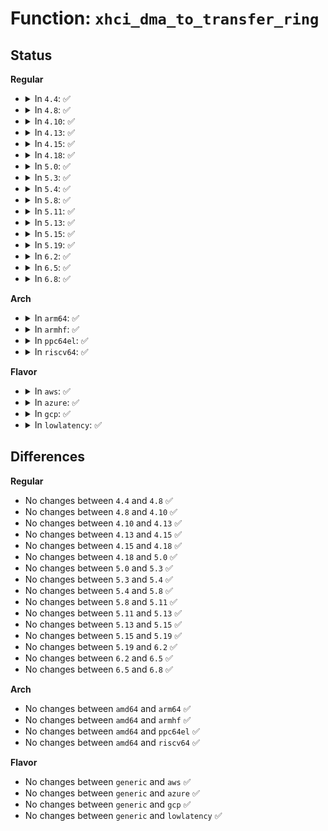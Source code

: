 # Function: <code>xhci_dma_to_transfer_ring</code>

## Status
<b>Regular</b>
<ul>
<li>
<details>
<summary>In <code>4.4</code>: ✅</summary>

```c
struct xhci_ring *xhci_dma_to_transfer_ring(struct xhci_virt_ep *ep, u64 address);
```

**Collision:** Unique Global

**Inline:** No

**Transformation:** False

**Instances:**

```
In drivers/usb/host/xhci-mem.c (ffffffff81653db0)
Location: drivers/usb/host/xhci-mem.c:619
Inline: False
Direct callers:
  - drivers/usb/host/xhci-ring.c:finish_td
  - drivers/usb/host/xhci-ring.c:handle_tx_event
  - drivers/usb/host/xhci-ring.c:handle_tx_event
  - drivers/usb/host/xhci-ring.c:handle_tx_event
  - drivers/usb/host/xhci-ring.c:handle_tx_event
  - drivers/usb/host/xhci-ring.c:handle_tx_event
```
**Symbols:**

```
ffffffff81653db0-ffffffff81653dd6: xhci_dma_to_transfer_ring (STB_GLOBAL)
```
</details>
</li>
<li>
<details>
<summary>In <code>4.8</code>: ✅</summary>

```c
struct xhci_ring *xhci_dma_to_transfer_ring(struct xhci_virt_ep *ep, u64 address);
```

**Collision:** Unique Global

**Inline:** No

**Transformation:** False

**Instances:**

```
In drivers/usb/host/xhci-mem.c (ffffffff816b4840)
Location: drivers/usb/host/xhci-mem.c:631
Inline: False
Direct callers:
  - drivers/usb/host/xhci-ring.c:handle_tx_event
  - drivers/usb/host/xhci-ring.c:handle_tx_event
  - drivers/usb/host/xhci-ring.c:handle_tx_event
  - drivers/usb/host/xhci-ring.c:handle_tx_event
  - drivers/usb/host/xhci-ring.c:handle_tx_event
```
**Symbols:**

```
ffffffff816b4840-ffffffff816b4866: xhci_dma_to_transfer_ring (STB_GLOBAL)
```
</details>
</li>
<li>
<details>
<summary>In <code>4.10</code>: ✅</summary>

```c
struct xhci_ring *xhci_dma_to_transfer_ring(struct xhci_virt_ep *ep, u64 address);
```

**Collision:** Unique Global

**Inline:** No

**Transformation:** False

**Instances:**

```
In drivers/usb/host/xhci-mem.c (ffffffff816e29f0)
Location: drivers/usb/host/xhci-mem.c:631
Inline: False
Direct callers:
  - drivers/usb/host/xhci-ring.c:handle_tx_event
  - drivers/usb/host/xhci-ring.c:handle_tx_event
  - drivers/usb/host/xhci-ring.c:handle_tx_event
  - drivers/usb/host/xhci-ring.c:handle_tx_event
  - drivers/usb/host/xhci-ring.c:handle_tx_event
```
**Symbols:**

```
ffffffff816e29f0-ffffffff816e2a16: xhci_dma_to_transfer_ring (STB_GLOBAL)
```
</details>
</li>
<li>
<details>
<summary>In <code>4.13</code>: ✅</summary>

```c
struct xhci_ring *xhci_dma_to_transfer_ring(struct xhci_virt_ep *ep, u64 address);
```

**Collision:** Unique Global

**Inline:** No

**Transformation:** False

**Instances:**

```
In drivers/usb/host/xhci-mem.c (ffffffff816f6af0)
Location: drivers/usb/host/xhci-mem.c:585
Inline: False
Direct callers:
  - drivers/usb/host/xhci-ring.c:handle_tx_event
  - drivers/usb/host/xhci-ring.c:handle_tx_event
  - drivers/usb/host/xhci-ring.c:handle_tx_event
  - drivers/usb/host/xhci-ring.c:handle_tx_event
  - drivers/usb/host/xhci-ring.c:handle_tx_event
```
**Symbols:**

```
ffffffff816f6af0-ffffffff816f6b16: xhci_dma_to_transfer_ring (STB_GLOBAL)
```
</details>
</li>
<li>
<details>
<summary>In <code>4.15</code>: ✅</summary>

```c
struct xhci_ring *xhci_dma_to_transfer_ring(struct xhci_virt_ep *ep, u64 address);
```

**Collision:** Unique Global

**Inline:** No

**Transformation:** False

**Instances:**

```
In drivers/usb/host/xhci-mem.c (ffffffff81763560)
Location: drivers/usb/host/xhci-mem.c:572
Inline: False
Direct callers:
  - drivers/usb/host/xhci-ring.c:handle_tx_event
  - drivers/usb/host/xhci-ring.c:handle_tx_event
  - drivers/usb/host/xhci-ring.c:handle_tx_event
  - drivers/usb/host/xhci-ring.c:handle_tx_event
  - drivers/usb/host/xhci-ring.c:handle_tx_event
```
**Symbols:**

```
ffffffff81763560-ffffffff81763586: xhci_dma_to_transfer_ring (STB_GLOBAL)
```
</details>
</li>
<li>
<details>
<summary>In <code>4.18</code>: ✅</summary>

```c
struct xhci_ring *xhci_dma_to_transfer_ring(struct xhci_virt_ep *ep, u64 address);
```

**Collision:** Unique Global

**Inline:** No

**Transformation:** False

**Instances:**

```
In drivers/usb/host/xhci-mem.c (ffffffff817a37b0)
Location: drivers/usb/host/xhci-mem.c:576
Inline: False
Direct callers:
  - drivers/usb/host/xhci-ring.c:handle_tx_event
  - drivers/usb/host/xhci-ring.c:handle_tx_event
  - drivers/usb/host/xhci-ring.c:handle_tx_event
  - drivers/usb/host/xhci-ring.c:handle_tx_event
  - drivers/usb/host/xhci-ring.c:finish_td
```
**Symbols:**

```
ffffffff817a37b0-ffffffff817a37d6: xhci_dma_to_transfer_ring (STB_GLOBAL)
```
</details>
</li>
<li>
<details>
<summary>In <code>5.0</code>: ✅</summary>

```c
struct xhci_ring *xhci_dma_to_transfer_ring(struct xhci_virt_ep *ep, u64 address);
```

**Collision:** Unique Global

**Inline:** No

**Transformation:** False

**Instances:**

```
In drivers/usb/host/xhci-mem.c (ffffffff817c9ad0)
Location: drivers/usb/host/xhci-mem.c:576
Inline: False
Direct callers:
  - drivers/usb/host/xhci-ring.c:handle_tx_event
  - drivers/usb/host/xhci-ring.c:handle_tx_event
  - drivers/usb/host/xhci-ring.c:handle_tx_event
  - drivers/usb/host/xhci-ring.c:handle_tx_event
  - drivers/usb/host/xhci-ring.c:finish_td
```
**Symbols:**

```
ffffffff817c9ad0-ffffffff817c9af6: xhci_dma_to_transfer_ring (STB_GLOBAL)
```
</details>
</li>
<li>
<details>
<summary>In <code>5.3</code>: ✅</summary>

```c
struct xhci_ring *xhci_dma_to_transfer_ring(struct xhci_virt_ep *ep, u64 address);
```

**Collision:** Unique Global

**Inline:** No

**Transformation:** False

**Instances:**

```
In drivers/usb/host/xhci-mem.c (ffffffff81809ef0)
Location: drivers/usb/host/xhci-mem.c:576
Inline: False
Direct callers:
  - drivers/usb/host/xhci-ring.c:handle_tx_event
  - drivers/usb/host/xhci-ring.c:handle_tx_event
  - drivers/usb/host/xhci-ring.c:handle_tx_event
  - drivers/usb/host/xhci-ring.c:handle_tx_event
  - drivers/usb/host/xhci-ring.c:finish_td
```
**Symbols:**

```
ffffffff81809ef0-ffffffff81809f16: xhci_dma_to_transfer_ring (STB_GLOBAL)
```
</details>
</li>
<li>
<details>
<summary>In <code>5.4</code>: ✅</summary>

```c
struct xhci_ring *xhci_dma_to_transfer_ring(struct xhci_virt_ep *ep, u64 address);
```

**Collision:** Unique Global

**Inline:** No

**Transformation:** False

**Instances:**

```
In drivers/usb/host/xhci-mem.c (ffffffff8183ae70)
Location: drivers/usb/host/xhci-mem.c:576
Inline: False
Direct callers:
  - drivers/usb/host/xhci-ring.c:handle_tx_event
  - drivers/usb/host/xhci-ring.c:handle_tx_event
  - drivers/usb/host/xhci-ring.c:handle_tx_event
  - drivers/usb/host/xhci-ring.c:handle_tx_event
  - drivers/usb/host/xhci-ring.c:finish_td
```
**Symbols:**

```
ffffffff8183ae70-ffffffff8183ae96: xhci_dma_to_transfer_ring (STB_GLOBAL)
```
</details>
</li>
<li>
<details>
<summary>In <code>5.8</code>: ✅</summary>

```c
struct xhci_ring *xhci_dma_to_transfer_ring(struct xhci_virt_ep *ep, u64 address);
```

**Collision:** Unique Global

**Inline:** No

**Transformation:** False

**Instances:**

```
In drivers/usb/host/xhci-mem.c (ffffffff8190d8c0)
Location: drivers/usb/host/xhci-mem.c:576
Inline: False
Direct callers:
  - drivers/usb/host/xhci-ring.c:handle_tx_event
  - drivers/usb/host/xhci-ring.c:handle_tx_event
```
**Symbols:**

```
ffffffff8190d8c0-ffffffff8190d8e6: xhci_dma_to_transfer_ring (STB_GLOBAL)
```
</details>
</li>
<li>
<details>
<summary>In <code>5.11</code>: ✅</summary>

```c
struct xhci_ring *xhci_dma_to_transfer_ring(struct xhci_virt_ep *ep, u64 address);
```

**Collision:** Unique Global

**Inline:** No

**Transformation:** False

**Instances:**

```
In drivers/usb/host/xhci-mem.c (ffffffff81915460)
Location: drivers/usb/host/xhci-mem.c:585
Inline: False
Direct callers:
  - drivers/usb/host/xhci-ring.c:handle_tx_event
  - drivers/usb/host/xhci-ring.c:handle_tx_event
```
**Symbols:**

```
ffffffff81915460-ffffffff81915486: xhci_dma_to_transfer_ring (STB_GLOBAL)
```
</details>
</li>
<li>
<details>
<summary>In <code>5.13</code>: ✅</summary>

```c
struct xhci_ring *xhci_dma_to_transfer_ring(struct xhci_virt_ep *ep, u64 address);
```

**Collision:** Unique Global

**Inline:** No

**Transformation:** False

**Instances:**

```
In drivers/usb/host/xhci-mem.c (ffffffff818f8940)
Location: drivers/usb/host/xhci-mem.c:585
Inline: False
Direct callers:
  - drivers/usb/host/xhci-ring.c:handle_tx_event
```
**Symbols:**

```
ffffffff818f8940-ffffffff818f8967: xhci_dma_to_transfer_ring (STB_GLOBAL)
```
</details>
</li>
<li>
<details>
<summary>In <code>5.15</code>: ✅</summary>

```c
struct xhci_ring *xhci_dma_to_transfer_ring(struct xhci_virt_ep *ep, u64 address);
```

**Collision:** Unique Global

**Inline:** No

**Transformation:** False

**Instances:**

```
In drivers/usb/host/xhci-mem.c (ffffffff819970a0)
Location: drivers/usb/host/xhci-mem.c:585
Inline: False
Direct callers:
  - drivers/usb/host/xhci-ring.c:handle_tx_event
```
**Symbols:**

```
ffffffff819970a0-ffffffff819970c7: xhci_dma_to_transfer_ring (STB_GLOBAL)
```
</details>
</li>
<li>
<details>
<summary>In <code>5.19</code>: ✅</summary>

```c
struct xhci_ring *xhci_dma_to_transfer_ring(struct xhci_virt_ep *ep, u64 address);
```

**Collision:** Unique Global

**Inline:** No

**Transformation:** False

**Instances:**

```
In drivers/usb/host/xhci-mem.c (ffffffff81af3f70)
Location: drivers/usb/host/xhci-mem.c:584
Inline: False
Direct callers:
  - drivers/usb/host/xhci-ring.c:handle_tx_event
```
**Symbols:**

```
ffffffff81af3f70-ffffffff81af3fa7: xhci_dma_to_transfer_ring (STB_GLOBAL)
```
</details>
</li>
<li>
<details>
<summary>In <code>6.2</code>: ✅</summary>

```c
struct xhci_ring *xhci_dma_to_transfer_ring(struct xhci_virt_ep *ep, u64 address);
```

**Collision:** Unique Global

**Inline:** No

**Transformation:** False

**Instances:**

```
In drivers/usb/host/xhci-mem.c (ffffffff81c815a0)
Location: drivers/usb/host/xhci-mem.c:584
Inline: False
Direct callers:
  - drivers/usb/host/xhci-ring.c:handle_tx_event
```
**Symbols:**

```
ffffffff81c815a0-ffffffff81c815d7: xhci_dma_to_transfer_ring (STB_GLOBAL)
```
</details>
</li>
<li>
<details>
<summary>In <code>6.5</code>: ✅</summary>

```c
struct xhci_ring *xhci_dma_to_transfer_ring(struct xhci_virt_ep *ep, u64 address);
```

**Collision:** Unique Global

**Inline:** No

**Transformation:** False

**Instances:**

```
In drivers/usb/host/xhci-mem.c (ffffffff81ce82b0)
Location: drivers/usb/host/xhci-mem.c:570
Inline: False
Direct callers:
  - drivers/usb/host/xhci-ring.c:handle_tx_event
```
**Symbols:**

```
ffffffff81ce82b0-ffffffff81ce82e7: xhci_dma_to_transfer_ring (STB_GLOBAL)
```
</details>
</li>
<li>
<details>
<summary>In <code>6.8</code>: ✅</summary>

```c
struct xhci_ring *xhci_dma_to_transfer_ring(struct xhci_virt_ep *ep, u64 address);
```

**Collision:** Unique Global

**Inline:** No

**Transformation:** False

**Instances:**

```
In drivers/usb/host/xhci-mem.c (ffffffff81d9dac0)
Location: drivers/usb/host/xhci-mem.c:581
Inline: False
```
**Symbols:**

```
ffffffff81d9dac0-ffffffff81d9daf7: xhci_dma_to_transfer_ring (STB_GLOBAL)
```
</details>
</li>
</ul>
<b>Arch</b>
<ul>
<li>
<details>
<summary>In <code>arm64</code>: ✅</summary>

```c
struct xhci_ring *xhci_dma_to_transfer_ring(struct xhci_virt_ep *ep, u64 address);
```

**Collision:** Unique Global

**Inline:** No

**Transformation:** False

**Instances:**

```
In drivers/usb/host/xhci-mem.c (ffff800010a78a28)
Location: drivers/usb/host/xhci-mem.c:576
Inline: False
Direct callers:
  - drivers/usb/host/xhci-ring.c:handle_tx_event
  - drivers/usb/host/xhci-ring.c:handle_tx_event
  - drivers/usb/host/xhci-ring.c:handle_tx_event
  - drivers/usb/host/xhci-ring.c:handle_tx_event
  - drivers/usb/host/xhci-ring.c:finish_td
```
**Symbols:**

```
ffff800010a78a28-ffff800010a78a78: xhci_dma_to_transfer_ring (STB_GLOBAL)
```
</details>
</li>
<li>
<details>
<summary>In <code>armhf</code>: ✅</summary>

```c
struct xhci_ring *xhci_dma_to_transfer_ring(struct xhci_virt_ep *ep, u64 address);
```

**Collision:** Unique Global

**Inline:** No

**Transformation:** False

**Instances:**

```
In drivers/usb/host/xhci-mem.c (c0b4c5d0)
Location: drivers/usb/host/xhci-mem.c:576
Inline: False
Direct callers:
  - drivers/usb/host/xhci-ring.c:handle_tx_event
  - drivers/usb/host/xhci-ring.c:handle_tx_event
  - drivers/usb/host/xhci-ring.c:handle_tx_event
  - drivers/usb/host/xhci-ring.c:handle_tx_event
  - drivers/usb/host/xhci-ring.c:finish_td
```
**Symbols:**

```
c0b4c5d0-c0b4c610: xhci_dma_to_transfer_ring (STB_GLOBAL)
```
</details>
</li>
<li>
<details>
<summary>In <code>ppc64el</code>: ✅</summary>

```c
struct xhci_ring *xhci_dma_to_transfer_ring(struct xhci_virt_ep *ep, u64 address);
```

**Collision:** Unique Global

**Inline:** No

**Transformation:** False

**Instances:**

```
In drivers/usb/host/xhci-mem.c (c000000000b4fe90)
Location: drivers/usb/host/xhci-mem.c:576
Inline: False
Direct callers:
  - drivers/usb/host/xhci-ring.c:handle_tx_event
  - drivers/usb/host/xhci-ring.c:handle_tx_event
  - drivers/usb/host/xhci-ring.c:handle_tx_event
  - drivers/usb/host/xhci-ring.c:handle_tx_event
  - drivers/usb/host/xhci-ring.c:finish_td
```
**Symbols:**

```
c000000000b4fe90-c000000000b4fef0: xhci_dma_to_transfer_ring (STB_GLOBAL)
```
</details>
</li>
<li>
<details>
<summary>In <code>riscv64</code>: ✅</summary>

```c
struct xhci_ring *xhci_dma_to_transfer_ring(struct xhci_virt_ep *ep, u64 address);
```

**Collision:** Unique Global

**Inline:** No

**Transformation:** False

**Instances:**

```
In drivers/usb/host/xhci-mem.c (ffffffe00069049a)
Location: drivers/usb/host/xhci-mem.c:576
Inline: False
Direct callers:
  - drivers/usb/host/xhci-ring.c:handle_tx_event
  - drivers/usb/host/xhci-ring.c:handle_tx_event
  - drivers/usb/host/xhci-ring.c:handle_tx_event
  - drivers/usb/host/xhci-ring.c:handle_tx_event
  - drivers/usb/host/xhci-ring.c:finish_td
```
**Symbols:**

```
ffffffe00069049a-ffffffe0006904e6: xhci_dma_to_transfer_ring (STB_GLOBAL)
```
</details>
</li>
</ul>
<b>Flavor</b>
<ul>
<li>
<details>
<summary>In <code>aws</code>: ✅</summary>

```c
struct xhci_ring *xhci_dma_to_transfer_ring(struct xhci_virt_ep *ep, u64 address);
```

**Collision:** Unique Global

**Inline:** No

**Transformation:** False

**Instances:**

```
In drivers/usb/host/xhci-mem.c (ffffffff817f3220)
Location: drivers/usb/host/xhci-mem.c:576
Inline: False
Direct callers:
  - drivers/usb/host/xhci-ring.c:handle_tx_event
  - drivers/usb/host/xhci-ring.c:handle_tx_event
  - drivers/usb/host/xhci-ring.c:handle_tx_event
  - drivers/usb/host/xhci-ring.c:handle_tx_event
  - drivers/usb/host/xhci-ring.c:finish_td
```
**Symbols:**

```
ffffffff817f3220-ffffffff817f3246: xhci_dma_to_transfer_ring (STB_GLOBAL)
```
</details>
</li>
<li>
<details>
<summary>In <code>azure</code>: ✅</summary>

```c
struct xhci_ring *xhci_dma_to_transfer_ring(struct xhci_virt_ep *ep, u64 address);
```

**Collision:** Unique Global

**Inline:** No

**Transformation:** False

**Instances:**

```
In drivers/usb/host/xhci-mem.c (ffffffff817b83c0)
Location: drivers/usb/host/xhci-mem.c:576
Inline: False
Direct callers:
  - drivers/usb/host/xhci-ring.c:handle_tx_event
  - drivers/usb/host/xhci-ring.c:handle_tx_event
  - drivers/usb/host/xhci-ring.c:handle_tx_event
  - drivers/usb/host/xhci-ring.c:handle_tx_event
  - drivers/usb/host/xhci-ring.c:finish_td
```
**Symbols:**

```
ffffffff817b83c0-ffffffff817b83e6: xhci_dma_to_transfer_ring (STB_GLOBAL)
```
</details>
</li>
<li>
<details>
<summary>In <code>gcp</code>: ✅</summary>

```c
struct xhci_ring *xhci_dma_to_transfer_ring(struct xhci_virt_ep *ep, u64 address);
```

**Collision:** Unique Global

**Inline:** No

**Transformation:** False

**Instances:**

```
In drivers/usb/host/xhci-mem.c (ffffffff8182fcf0)
Location: drivers/usb/host/xhci-mem.c:576
Inline: False
Direct callers:
  - drivers/usb/host/xhci-ring.c:handle_tx_event
  - drivers/usb/host/xhci-ring.c:handle_tx_event
  - drivers/usb/host/xhci-ring.c:handle_tx_event
  - drivers/usb/host/xhci-ring.c:handle_tx_event
  - drivers/usb/host/xhci-ring.c:finish_td
```
**Symbols:**

```
ffffffff8182fcf0-ffffffff8182fd16: xhci_dma_to_transfer_ring (STB_GLOBAL)
```
</details>
</li>
<li>
<details>
<summary>In <code>lowlatency</code>: ✅</summary>

```c
struct xhci_ring *xhci_dma_to_transfer_ring(struct xhci_virt_ep *ep, u64 address);
```

**Collision:** Unique Global

**Inline:** No

**Transformation:** False

**Instances:**

```
In drivers/usb/host/xhci-mem.c (ffffffff81849e90)
Location: drivers/usb/host/xhci-mem.c:576
Inline: False
Direct callers:
  - drivers/usb/host/xhci-ring.c:handle_tx_event
  - drivers/usb/host/xhci-ring.c:handle_tx_event
  - drivers/usb/host/xhci-ring.c:handle_tx_event
  - drivers/usb/host/xhci-ring.c:handle_tx_event
  - drivers/usb/host/xhci-ring.c:finish_td
```
**Symbols:**

```
ffffffff81849e90-ffffffff81849eb6: xhci_dma_to_transfer_ring (STB_GLOBAL)
```
</details>
</li>
</ul>

## Differences
<b>Regular</b>
<ul>
<li>
No changes between <code>4.4</code> and <code>4.8</code> ✅
</li>
<li>
No changes between <code>4.8</code> and <code>4.10</code> ✅
</li>
<li>
No changes between <code>4.10</code> and <code>4.13</code> ✅
</li>
<li>
No changes between <code>4.13</code> and <code>4.15</code> ✅
</li>
<li>
No changes between <code>4.15</code> and <code>4.18</code> ✅
</li>
<li>
No changes between <code>4.18</code> and <code>5.0</code> ✅
</li>
<li>
No changes between <code>5.0</code> and <code>5.3</code> ✅
</li>
<li>
No changes between <code>5.3</code> and <code>5.4</code> ✅
</li>
<li>
No changes between <code>5.4</code> and <code>5.8</code> ✅
</li>
<li>
No changes between <code>5.8</code> and <code>5.11</code> ✅
</li>
<li>
No changes between <code>5.11</code> and <code>5.13</code> ✅
</li>
<li>
No changes between <code>5.13</code> and <code>5.15</code> ✅
</li>
<li>
No changes between <code>5.15</code> and <code>5.19</code> ✅
</li>
<li>
No changes between <code>5.19</code> and <code>6.2</code> ✅
</li>
<li>
No changes between <code>6.2</code> and <code>6.5</code> ✅
</li>
<li>
No changes between <code>6.5</code> and <code>6.8</code> ✅
</li>
</ul>
<b>Arch</b>
<ul>
<li>
No changes between <code>amd64</code> and <code>arm64</code> ✅
</li>
<li>
No changes between <code>amd64</code> and <code>armhf</code> ✅
</li>
<li>
No changes between <code>amd64</code> and <code>ppc64el</code> ✅
</li>
<li>
No changes between <code>amd64</code> and <code>riscv64</code> ✅
</li>
</ul>
<b>Flavor</b>
<ul>
<li>
No changes between <code>generic</code> and <code>aws</code> ✅
</li>
<li>
No changes between <code>generic</code> and <code>azure</code> ✅
</li>
<li>
No changes between <code>generic</code> and <code>gcp</code> ✅
</li>
<li>
No changes between <code>generic</code> and <code>lowlatency</code> ✅
</li>
</ul>
